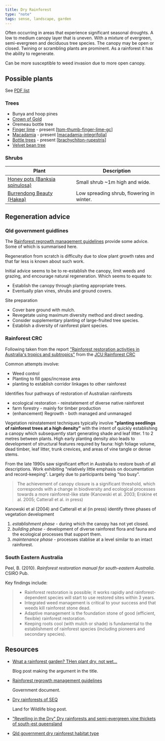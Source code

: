 ```yaml
---
title: Dry Rainforest
type: "note"
tags: sense, landscape, garden
---
```




Often occurring in areas that experience significant seasonal droughts. A low to medium canopy layer that is uneven. With a mixture of evergreen, semi-evergreen and deciduous tree species. The canopy may be open or closed. Twining or scrambling plants are prominent. As a rainforest it has the ability to regenerate.

Can be more susceptible to weed invasion due to more open canopy.

## Possible plants

See [PDF list](https://jerry-coleby-williams.net/wp-content/uploads/2014/03/dry-rainforest-species.pdf)

### Trees

- Bunya and hoop pines
- [Crown of Gold](https://en.wikipedia.org/wiki/Barklya)
- Oremeau bottle tree
- [Finger lime](https://en.wikipedia.org/wiki/Citrus_australasica) - present [[tom-thumb-finger-lime-gc]]
- [Macadamia](https://en.wikipedia.org/wiki/Macadamia) - present [[macadamia-integrifolia]]
- [Bottle trees](https://en.wikipedia.org/wiki/Brachychiton) - present [[brachychiton-rupestris]]
- [Velvet bean tree](https://bie.ala.org.au/species/https://id.biodiversity.org.au/node/apni/2886871)

### Shrubs 

| Plant | Description |
| --- | --- |
| [Honey pots (Banksia spinulosa)](https://gardeningwithangus.com.au/banksia-spinulosa-honey-pots-banksia/) | Small shrub ~1m high and wide.  | 
| [Burrendong Beauty (Hakea)](https://gardeningwithangus.com.au/hakea-burrendong-beauty-hakea/) | Low spreading shrub, flowering in winter. |

## Regeneration advice

### Qld government guidlines

The [Rainforest regrowth management guidelines](https://www.publications.qld.gov.au/dataset/423dafdb-be26-4aba-b225-1fab3495f7bf/resource/48792874-4ef2-4ecc-814d-565460ee7969/download/rainforest-regrowth-mgmt-guideline.pdf) provide some advice. Some of which is summarised here.

Regeneration from scratch is difficulty due to slow plant growth rates and that far less is known about such work.

Initial advice seems to be to re-establish the canopy, limit weeds and grazing, and encourage natural regeneration. Which seems to equate to:

- Establish the canopy through planting appropriate trees.
- Eventually plan vines, shrubs and ground covers.

Site preparation

- Cover bare ground with mulch. 
- Revegetate using maximum diversity method and direct seeding.
- Consider supplementary planting of large-fruited tree species.
- Establish a diversity of rainforest plant species. 

### Rainforest CRC

Following taken from the report ["Rainforest restoration activities in Australia's tropics and subtropics"](https://rainforest-crc.jcu.edu.au/publications/restoration_activities.pdf) from the [JCU Rainforest CRC](https://rainforest-crc.jcu.edu.au)

Common attempts involve:

- Weed control
- Planting to fill gaps/increase area
- planting to establish corridor linkages to other rainforest

Identifies four pathways of restoration of Australian rainforests

- ecological restoration - reinstatement of diverse native rainforest
- farm forestry - mainly for timber production
- (enhancement) Regrowth - both managed and unmanaged

Vegetation reinstatement techniques typically involve **"planting seedlings of rainforest trees at a high density"** with the intent of quickly establishing a canopy which subsequently start generating shade and leaf litter. 1 to 2 metres between plants. High early planting density also leads to development of structural features required by fauna: high foliage volume, dead timber, leaf litter, trunk crevices, and areas of vine tangle or dense stems.

From the late 1990s saw significant effort in Australia to restore bush of all descriptions. Work exhibiting "relatively little emphasis on documentation and record-keeping". Largely due to participants being "too busy".

> The achievement of canopy closure is a significant threshold, which corresponds with a change in biodiversity and ecological processes towards a more rainforest-like state (Kanowski et al.  2003; Erskine et al. 2005; Catterall et al. in press)

Kanowski et al (2004) and Catterall et al (in press) identify three phases of vegetation development

1. _establishment phase_ - during which the canopy has not yet closed.
2. _building phase_ - development of diverse rainforest flora and fauna and the ecological processes that support them.
3. _maintenance phase_ - processes stablise at a level similar to an intact rainforest.

### South Eastern Australia

Peel, B. (2010). *Rainforest restoration manual for south-eastern Australia*. CSIRO Pub.

Key findings include:

> - Rainforest restoration is possible; it works rapidly and rainforest-dependent species will start to use restored sites within 3 years. 
> - Integrated weed management is critical to your success and that weeds kill rainforest stone dead. 
> - Adaptive management is the foundation stone of good (efficient, flexible) rainforest restoration. 
> - Keeping roots cool (with mulch or shade) is fundamental to the establishment of rainforest species (including pioneers and secondary species).


## Resources

- [Wnat a rainforest garden? THen plant dry, not wet...](https://jerry-coleby-williams.net/2014/08/12/want-a-rainforest-garden-then-plant-dry-not-wet/)

    Blog post making the argument in the title.

- [Rainforest regrowth management guidelines](https://www.publications.qld.gov.au/dataset/423dafdb-be26-4aba-b225-1fab3495f7bf/resource/48792874-4ef2-4ecc-814d-565460ee7969/download/rainforest-regrowth-mgmt-guideline.pdf)

    Government document.

- [Dry rainforests of SEQ](https://www.lfwseq.org.au/dry-rainforests-seq/)

    Land for Wildlife blog post.

- ["Revelling in the Dry" Dry rainforests and semi-evergreen vine thickets of south-est queensland](https://www.lfwseq.org.au/wp-content/uploads/2017/06/SEVT-Fact-Sheet_HLW_2.pdf)

- [Qld government dry rainforest habitat type](https://www.qld.gov.au/environment/plants-animals/habitats/habitat/dry-rainforest)

[//begin]: # "Autogenerated link references for markdown compatibility"
[tom-thumb-finger-lime-gc]: individual-plants/tom-thumb-finger-lime-gc "Tom Thumb Finger Lime - Gatton Creek Frontage"
[macadamia-integrifolia]: plants/macadamia-integrifolia "Macadamia integrifolia"
[brachychiton-rupestris]: plants/brachychiton-rupestris "Brachychiton rupestris (Queensland Bottle Tree)"
[//end]: # "Autogenerated link references"